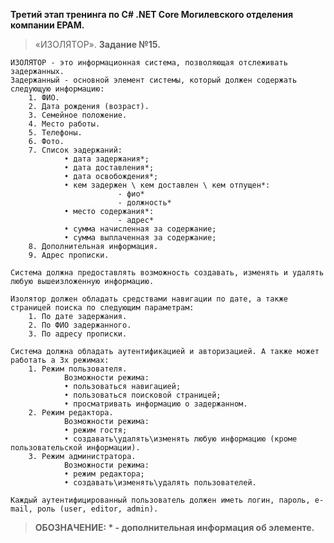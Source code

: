 **Третий этап тренинга по C# .NET Core Могилевского отделения компании EPAM.**

> «ИЗОЛЯТОР». **Задание №15.**

    
    ИЗОЛЯТОР - это информационная система, позволяющая отслеживать задержанных.
    Задержанный - основной элемент системы, который должен содержать следующую информацию:
        1. ФИО.
        2. Дата рождения (возраст).
        3. Семейное положение.
        4. Место работы.
        5. Телефоны.
        6. Фото.
        7. Список эадержаний:
	            • дата задержания*;
	            • дата доставления*;
	            • дата освобождения*;
	            • кем задержен \ кем доставлен \ кем отпущен*:
		                    - фио*
		                    - должность*
	            • место содержания*:
		                    - адрес*
	            • сумма начисленная за содержание;
	            • сумма выплаченная за содержание;
        8. Дополнительная информация.
        9. Адрес прописки.

    Система должна предоставлять возможность создавать, изменять и удалять любую вышеизложенную информацию.

    Изолятор должен обладать средствами навигации по дате, а также страницей поиска по следующим параметрам:
        1. По дате задержания.
        2. По ФИО задержанного.
        3. По адресу прописки.

    Система должна обладать аутентификацией и авторизацией. А также может работать а Зх режимах:
        1. Режим пользователя.
                Возможности режима:
	            • пользоваться навигацией;
	            • пользоваться поисковой страницей;
	            • просматривать информацию о задержанном.
        2. Режим редактора.
                Возможности режима:
	            • режим гостя;
	            • создавать\удалять\изменять любую информацию (кроме пользовательской информации).
        3. Режим администратора.
                Возможности режима:
	            • режим редактора;
                • создавать\изменять\удалять пользователей.

    Каждый аутентифицированный пользователь должен иметь логин, пароль, e-mail, роль (user, editor, admin).

> **ОБОЗНАЧЕНИЕ:  * - дополнительная информация об элементе.**